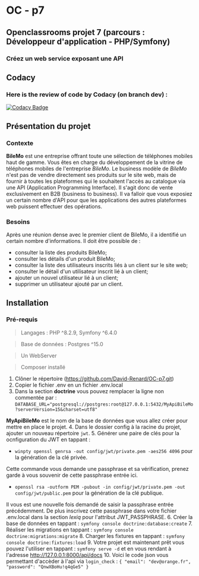# OC - p7

## Openclassrooms projet 7 (parcours : Développeur d'application - PHP/Symfony)

### Créez un web service exposant une API

## Codacy
### Here is the review of code by Codacy (on branch dev) :
[![Codacy Badge](https://app.codacy.com/project/badge/Grade/b633a86fb7c94242987df46f23d6dc95)](https://app.codacy.com/gh/David-Renard/OC-p7/dashboard?utm_source=gh&utm_medium=referral&utm_content=&utm_campaign=Badge_grade)

## Présentation du projet
### Contexte
__BileMo__ est une entreprise offrant toute une sélection de téléphones mobiles haut de gamme. Vous êtes en charge du 
développement de la vitrine de téléphones mobiles de l'entreprise _BileMo_. Le business modèle de _BileMo_ n'est pas de 
vendre directement ses produits sur le site web, mais de fournir à toutes les plateformes qui le souhaitent l'accès au 
catalogue via une API (Application Programming Interface). Il s'agit donc de vente exclusivement en B2B (business to 
business).
Il va falloir que vous exposiez un certain nombre d'API pour que les applications des autres plateformes web puissent 
effectuer des opérations.

### Besoins
Après une réunion dense avec le premier client de BileMo, il a identifié un certain nombre d'informations. Il doit être 
possible de :
* consulter la liste des produits BileMo;
* consulter les détails d'un produit BileMo;
* consulter la liste des utilisateurs inscrits liés à un client sur le site web;
* consulter le détail d'un utilisateur inscrit lié à un client;
* ajouter un nouvel utilisateur lié à un client;
* supprimer un utilisateur ajouté par un client.

## Installation
### Pré-requis
> Langages : PHP ^8.2.9, Symfony ^6.4.0

> Base de données : Postgres ^15.0

> Un WebServer

> Composer installé

1.  Clôner le répertoire (https://github.com/David-Renard/OC-p7.git)
2.  Copier le fichier .env en un fichier .env.local
3.  Dans la section __doctrine__ vous pouvez remplacer la ligne non commentée par :
`DATABASE_URL="postgresql://postgres:root@127.0.0.1:5432/MyApiBileMo?serverVersion=15&charset=utf8"`

__MyApiBileMo__ est le nom de la base de données que vous allez créer pour mettre en place le projet.
4.  Dans le dossier config à la racine du projet, ajouter un nouveau répertoire `jwt`.
5.  Générer une paire de clés pour la ocnfiguration du JWT en tappant :

* `winpty openssl genrsa -out config/jwt/private.pem -aes256 4096`
pour la génération de la clé privée. 

Cette commande vous demande une passphrase et sa vérification, prenez garde à vous souvenir de cette passphrase entrée 
ici.
* `openssl rsa -outform PEM -pubout -in config/jwt/private.pem -out config/jwt/public.pem` pour la génération de la clé 
publique.

Il vous est une nouvelle fois demandé de saisir la passphrase entrée précédemment.
De plus inscrivez cette passphrase dans votre fichier .env.local dans la section _lexiq_ pour l'attribut JWT_PASSPHRASE.
6.  Créer la base de données en tappant : `symfony console doctrine:database:create`
7.  Réaliser les migrations en tappant : `symfony console doctrine:migrations:migrate`
8.  Charger les fixtures en tappant : `symfony console doctrine:fixtures:load`
9.  Votre projet est maintenant prêt vous pouvez l'utiliser en tappant : `symfony serve -d` et en vous rendant à 
l'adresse http://127.0.0.1:8000/api/docs
10.  Voici le code json vous permettant d'accèder à l'api via `login_check` :
    `{
    "email": "dev@orange.fr",
    "password": "QnwXBoHu!q4qGe5"
    }`
